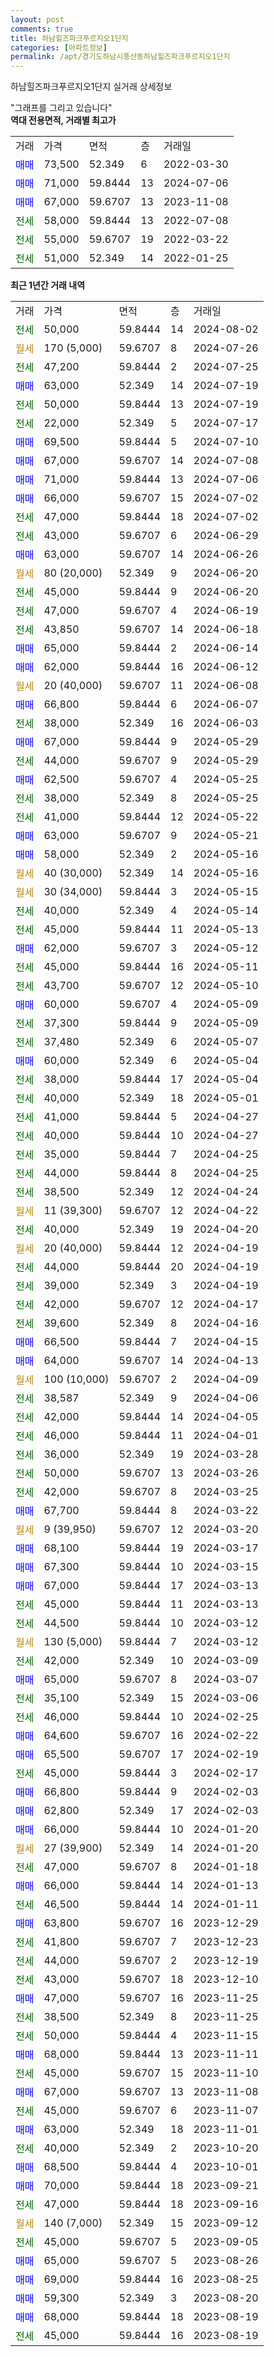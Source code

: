 ```yaml
---
layout: post
comments: true
title: 하남힐즈파크푸르지오1단지
categories: [아파트정보]
permalink: /apt/경기도하남시풍산동하남힐즈파크푸르지오1단지
---
```


하남힐즈파크푸르지오1단지 실거래 상세정보

<script type="text/javascript">
  google.charts.load('current', {'packages':['line', 'corechart']});
  google.charts.setOnLoadCallback(drawChart);

  function drawChart() {
    var data = new google.visualization.DataTable();
    data.addColumn('date', '거래일');
    data.addColumn('number', "매매");
    data.addColumn('number', "전세");
    data.addColumn('number', "전매");

    data.addRows([[new Date(Date.parse("2024-08-02")), null, 50000, null], [new Date(Date.parse("2024-07-26")), null, null, null], [new Date(Date.parse("2024-07-25")), null, 47200, null], [new Date(Date.parse("2024-07-19")), 63000, null, null], [new Date(Date.parse("2024-07-19")), null, 50000, null], [new Date(Date.parse("2024-07-17")), null, 22000, null], [new Date(Date.parse("2024-07-10")), 69500, null, null], [new Date(Date.parse("2024-07-08")), 67000, null, null], [new Date(Date.parse("2024-07-06")), 71000, null, null], [new Date(Date.parse("2024-07-02")), 66000, null, null], [new Date(Date.parse("2024-07-02")), null, 47000, null], [new Date(Date.parse("2024-06-29")), null, 43000, null], [new Date(Date.parse("2024-06-26")), 63000, null, null], [new Date(Date.parse("2024-06-20")), null, null, null], [new Date(Date.parse("2024-06-20")), null, 45000, null], [new Date(Date.parse("2024-06-19")), null, 47000, null], [new Date(Date.parse("2024-06-18")), null, 43850, null], [new Date(Date.parse("2024-06-14")), 65000, null, null], [new Date(Date.parse("2024-06-12")), 62000, null, null], [new Date(Date.parse("2024-06-08")), null, null, null], [new Date(Date.parse("2024-06-07")), 66800, null, null], [new Date(Date.parse("2024-06-03")), null, 38000, null], [new Date(Date.parse("2024-05-29")), 67000, null, null], [new Date(Date.parse("2024-05-29")), null, 44000, null], [new Date(Date.parse("2024-05-25")), 62500, null, null], [new Date(Date.parse("2024-05-25")), null, 38000, null], [new Date(Date.parse("2024-05-22")), null, 41000, null], [new Date(Date.parse("2024-05-21")), 63000, null, null], [new Date(Date.parse("2024-05-16")), 58000, null, null], [new Date(Date.parse("2024-05-16")), null, null, null], [new Date(Date.parse("2024-05-15")), null, null, null], [new Date(Date.parse("2024-05-14")), null, 40000, null], [new Date(Date.parse("2024-05-13")), null, 45000, null], [new Date(Date.parse("2024-05-12")), 62000, null, null], [new Date(Date.parse("2024-05-11")), null, 45000, null], [new Date(Date.parse("2024-05-10")), null, 43700, null], [new Date(Date.parse("2024-05-09")), 60000, null, null], [new Date(Date.parse("2024-05-09")), null, 37300, null], [new Date(Date.parse("2024-05-07")), null, 37480, null], [new Date(Date.parse("2024-05-04")), 60000, null, null], [new Date(Date.parse("2024-05-04")), null, 38000, null], [new Date(Date.parse("2024-05-01")), null, 40000, null], [new Date(Date.parse("2024-04-27")), null, 41000, null], [new Date(Date.parse("2024-04-27")), null, 40000, null], [new Date(Date.parse("2024-04-25")), null, 35000, null], [new Date(Date.parse("2024-04-25")), null, 44000, null], [new Date(Date.parse("2024-04-24")), null, 38500, null], [new Date(Date.parse("2024-04-22")), null, null, null], [new Date(Date.parse("2024-04-20")), null, 40000, null], [new Date(Date.parse("2024-04-19")), null, null, null], [new Date(Date.parse("2024-04-19")), null, 44000, null], [new Date(Date.parse("2024-04-19")), null, 39000, null], [new Date(Date.parse("2024-04-17")), null, 42000, null], [new Date(Date.parse("2024-04-16")), null, 39600, null], [new Date(Date.parse("2024-04-15")), 66500, null, null], [new Date(Date.parse("2024-04-13")), 64000, null, null], [new Date(Date.parse("2024-04-09")), null, null, null], [new Date(Date.parse("2024-04-06")), null, 38587, null], [new Date(Date.parse("2024-04-05")), null, 42000, null], [new Date(Date.parse("2024-04-01")), null, 46000, null], [new Date(Date.parse("2024-03-28")), null, 36000, null], [new Date(Date.parse("2024-03-26")), null, 50000, null], [new Date(Date.parse("2024-03-25")), null, 42000, null], [new Date(Date.parse("2024-03-22")), 67700, null, null], [new Date(Date.parse("2024-03-20")), null, null, null], [new Date(Date.parse("2024-03-17")), 68100, null, null], [new Date(Date.parse("2024-03-15")), 67300, null, null], [new Date(Date.parse("2024-03-13")), 67000, null, null], [new Date(Date.parse("2024-03-13")), null, 45000, null], [new Date(Date.parse("2024-03-12")), null, 44500, null], [new Date(Date.parse("2024-03-12")), null, null, null], [new Date(Date.parse("2024-03-09")), null, 42000, null], [new Date(Date.parse("2024-03-07")), 65000, null, null], [new Date(Date.parse("2024-03-06")), null, 35100, null], [new Date(Date.parse("2024-02-25")), null, 46000, null], [new Date(Date.parse("2024-02-22")), 64600, null, null], [new Date(Date.parse("2024-02-19")), 65500, null, null], [new Date(Date.parse("2024-02-17")), null, 45000, null], [new Date(Date.parse("2024-02-03")), 66800, null, null], [new Date(Date.parse("2024-02-03")), 62800, null, null], [new Date(Date.parse("2024-01-20")), 66000, null, null], [new Date(Date.parse("2024-01-20")), null, null, null], [new Date(Date.parse("2024-01-18")), null, 47000, null], [new Date(Date.parse("2024-01-13")), 66000, null, null], [new Date(Date.parse("2024-01-11")), null, 46500, null], [new Date(Date.parse("2023-12-29")), 63800, null, null], [new Date(Date.parse("2023-12-23")), null, 41800, null], [new Date(Date.parse("2023-12-19")), null, 44000, null], [new Date(Date.parse("2023-12-10")), null, 43000, null], [new Date(Date.parse("2023-11-25")), 47000, null, null], [new Date(Date.parse("2023-11-25")), null, 38500, null], [new Date(Date.parse("2023-11-15")), null, 50000, null], [new Date(Date.parse("2023-11-11")), 68000, null, null], [new Date(Date.parse("2023-11-10")), null, 45000, null], [new Date(Date.parse("2023-11-08")), 67000, null, null], [new Date(Date.parse("2023-11-07")), null, 45000, null], [new Date(Date.parse("2023-11-01")), 63000, null, null], [new Date(Date.parse("2023-10-20")), null, 40000, null], [new Date(Date.parse("2023-10-01")), 68500, null, null], [new Date(Date.parse("2023-09-21")), 70000, null, null], [new Date(Date.parse("2023-09-16")), null, 47000, null], [new Date(Date.parse("2023-09-12")), null, null, null], [new Date(Date.parse("2023-09-05")), null, 45000, null], [new Date(Date.parse("2023-08-26")), 65000, null, null], [new Date(Date.parse("2023-08-25")), 69000, null, null], [new Date(Date.parse("2023-08-20")), 59300, null, null], [new Date(Date.parse("2023-08-19")), 68000, null, null], [new Date(Date.parse("2023-08-19")), null, 45000, null]]);

    var options = {
      hAxis: {
        format: 'yyyy/MM/dd'
      },    
      lineWidth: 0,
      pointsVisible: true,    
      title: '최근 1년간 유형별 실거래가 분포',
      legend: { position: 'bottom' }
    };

    var formatter = new google.visualization.NumberFormat({pattern:'###,###'} );
    formatter.format(data, 1);
    formatter.format(data, 2);
    
    setTimeout(function() {
        var chart = new google.visualization.LineChart(document.getElementById('columnchart_material'));
        chart.draw(data, (options));
        document.getElementById('loading').style.display = 'none';
    }, 200);
  }
</script>


<div id="loading" style="z-index:20; display: block; margin-left: 0px">"그래프를 그리고 있습니다"</div>
<div id="columnchart_material" style="width: 95%; margin-left: 0px; display: block"></div>
<!-- contents start -->
<b>역대 전용면적, 거래별 최고가</b>
<table class="sortable">
    <tr>
      <td>거래</td>
      <td>가격</td>
      <td>면적</td>
      <td>층</td>
      <td>거래일</td>
    </tr>
        <tr>
          <td><a style="color: blue">매매</a></td>
          <td>73,500</td>
          <td>52.349</td>
          <td>6</td>
          <td>2022-03-30</td>
        </tr>            <tr>
          <td><a style="color: blue">매매</a></td>
          <td>71,000</td>
          <td>59.8444</td>
          <td>13</td>
          <td>2024-07-06</td>
        </tr>            <tr>
          <td><a style="color: blue">매매</a></td>
          <td>67,000</td>
          <td>59.6707</td>
          <td>13</td>
          <td>2023-11-08</td>
        </tr>        
        <tr>
              <td><a style="color: darkgreen">전세</a></td>
              <td>58,000</td>
              <td>59.8444</td>
              <td>13</td>
              <td>2022-07-08</td>
            </tr>            <tr>
              <td><a style="color: darkgreen">전세</a></td>
              <td>55,000</td>
              <td>59.6707</td>
              <td>19</td>
              <td>2022-03-22</td>
            </tr>            <tr>
              <td><a style="color: darkgreen">전세</a></td>
              <td>51,000</td>
              <td>52.349</td>
              <td>14</td>
              <td>2022-01-25</td>
            </tr>        
    
</table>

<b>최근 1년간 거래 내역</b>

<table class="sortable">
    <tr>
      <td>거래</td>
      <td>가격</td>
      <td>면적</td>
      <td>층</td>
      <td>거래일</td>
    </tr>
    <tr>
      <td><a style="color: darkgreen">전세</a></td>
      <td>50,000</td>
      <td>59.8444</td>
      <td>14</td>
      <td>2024-08-02</td>
    </tr>          <tr>
      <td><a style="color: darkgoldenrod">월세</a></td>
      <td>170 (5,000)</td>
      <td>59.6707</td>
      <td>8</td>
      <td>2024-07-26</td>
    </tr>          <tr>
      <td><a style="color: darkgreen">전세</a></td>
      <td>47,200</td>
      <td>59.8444</td>
      <td>2</td>
      <td>2024-07-25</td>
    </tr>          <tr>
      <td><a style="color: blue">매매</a></td>
      <td>63,000</td>
      <td>52.349</td>
      <td>14</td>
      <td>2024-07-19</td>
    </tr>          <tr>
      <td><a style="color: darkgreen">전세</a></td>
      <td>50,000</td>
      <td>59.8444</td>
      <td>13</td>
      <td>2024-07-19</td>
    </tr>          <tr>
      <td><a style="color: darkgreen">전세</a></td>
      <td>22,000</td>
      <td>52.349</td>
      <td>5</td>
      <td>2024-07-17</td>
    </tr>          <tr>
      <td><a style="color: blue">매매</a></td>
      <td>69,500</td>
      <td>59.8444</td>
      <td>5</td>
      <td>2024-07-10</td>
    </tr>          <tr>
      <td><a style="color: blue">매매</a></td>
      <td>67,000</td>
      <td>59.6707</td>
      <td>14</td>
      <td>2024-07-08</td>
    </tr>          <tr>
      <td><a style="color: blue">매매</a></td>
      <td>71,000</td>
      <td>59.8444</td>
      <td>13</td>
      <td>2024-07-06</td>
    </tr>          <tr>
      <td><a style="color: blue">매매</a></td>
      <td>66,000</td>
      <td>59.6707</td>
      <td>15</td>
      <td>2024-07-02</td>
    </tr>          <tr>
      <td><a style="color: darkgreen">전세</a></td>
      <td>47,000</td>
      <td>59.8444</td>
      <td>18</td>
      <td>2024-07-02</td>
    </tr>          <tr>
      <td><a style="color: darkgreen">전세</a></td>
      <td>43,000</td>
      <td>59.6707</td>
      <td>6</td>
      <td>2024-06-29</td>
    </tr>          <tr>
      <td><a style="color: blue">매매</a></td>
      <td>63,000</td>
      <td>59.6707</td>
      <td>14</td>
      <td>2024-06-26</td>
    </tr>          <tr>
      <td><a style="color: darkgoldenrod">월세</a></td>
      <td>80 (20,000)</td>
      <td>52.349</td>
      <td>9</td>
      <td>2024-06-20</td>
    </tr>          <tr>
      <td><a style="color: darkgreen">전세</a></td>
      <td>45,000</td>
      <td>59.8444</td>
      <td>9</td>
      <td>2024-06-20</td>
    </tr>          <tr>
      <td><a style="color: darkgreen">전세</a></td>
      <td>47,000</td>
      <td>59.6707</td>
      <td>4</td>
      <td>2024-06-19</td>
    </tr>          <tr>
      <td><a style="color: darkgreen">전세</a></td>
      <td>43,850</td>
      <td>59.6707</td>
      <td>14</td>
      <td>2024-06-18</td>
    </tr>          <tr>
      <td><a style="color: blue">매매</a></td>
      <td>65,000</td>
      <td>59.8444</td>
      <td>2</td>
      <td>2024-06-14</td>
    </tr>          <tr>
      <td><a style="color: blue">매매</a></td>
      <td>62,000</td>
      <td>59.8444</td>
      <td>16</td>
      <td>2024-06-12</td>
    </tr>          <tr>
      <td><a style="color: darkgoldenrod">월세</a></td>
      <td>20 (40,000)</td>
      <td>59.6707</td>
      <td>11</td>
      <td>2024-06-08</td>
    </tr>          <tr>
      <td><a style="color: blue">매매</a></td>
      <td>66,800</td>
      <td>59.8444</td>
      <td>6</td>
      <td>2024-06-07</td>
    </tr>          <tr>
      <td><a style="color: darkgreen">전세</a></td>
      <td>38,000</td>
      <td>52.349</td>
      <td>16</td>
      <td>2024-06-03</td>
    </tr>          <tr>
      <td><a style="color: blue">매매</a></td>
      <td>67,000</td>
      <td>59.8444</td>
      <td>9</td>
      <td>2024-05-29</td>
    </tr>          <tr>
      <td><a style="color: darkgreen">전세</a></td>
      <td>44,000</td>
      <td>59.6707</td>
      <td>9</td>
      <td>2024-05-29</td>
    </tr>          <tr>
      <td><a style="color: blue">매매</a></td>
      <td>62,500</td>
      <td>59.6707</td>
      <td>4</td>
      <td>2024-05-25</td>
    </tr>          <tr>
      <td><a style="color: darkgreen">전세</a></td>
      <td>38,000</td>
      <td>52.349</td>
      <td>8</td>
      <td>2024-05-25</td>
    </tr>          <tr>
      <td><a style="color: darkgreen">전세</a></td>
      <td>41,000</td>
      <td>59.8444</td>
      <td>12</td>
      <td>2024-05-22</td>
    </tr>          <tr>
      <td><a style="color: blue">매매</a></td>
      <td>63,000</td>
      <td>59.6707</td>
      <td>9</td>
      <td>2024-05-21</td>
    </tr>          <tr>
      <td><a style="color: blue">매매</a></td>
      <td>58,000</td>
      <td>52.349</td>
      <td>2</td>
      <td>2024-05-16</td>
    </tr>          <tr>
      <td><a style="color: darkgoldenrod">월세</a></td>
      <td>40 (30,000)</td>
      <td>52.349</td>
      <td>14</td>
      <td>2024-05-16</td>
    </tr>          <tr>
      <td><a style="color: darkgoldenrod">월세</a></td>
      <td>30 (34,000)</td>
      <td>59.8444</td>
      <td>3</td>
      <td>2024-05-15</td>
    </tr>          <tr>
      <td><a style="color: darkgreen">전세</a></td>
      <td>40,000</td>
      <td>52.349</td>
      <td>4</td>
      <td>2024-05-14</td>
    </tr>          <tr>
      <td><a style="color: darkgreen">전세</a></td>
      <td>45,000</td>
      <td>59.8444</td>
      <td>11</td>
      <td>2024-05-13</td>
    </tr>          <tr>
      <td><a style="color: blue">매매</a></td>
      <td>62,000</td>
      <td>59.6707</td>
      <td>3</td>
      <td>2024-05-12</td>
    </tr>          <tr>
      <td><a style="color: darkgreen">전세</a></td>
      <td>45,000</td>
      <td>59.8444</td>
      <td>16</td>
      <td>2024-05-11</td>
    </tr>          <tr>
      <td><a style="color: darkgreen">전세</a></td>
      <td>43,700</td>
      <td>59.6707</td>
      <td>12</td>
      <td>2024-05-10</td>
    </tr>          <tr>
      <td><a style="color: blue">매매</a></td>
      <td>60,000</td>
      <td>59.6707</td>
      <td>4</td>
      <td>2024-05-09</td>
    </tr>          <tr>
      <td><a style="color: darkgreen">전세</a></td>
      <td>37,300</td>
      <td>59.8444</td>
      <td>9</td>
      <td>2024-05-09</td>
    </tr>          <tr>
      <td><a style="color: darkgreen">전세</a></td>
      <td>37,480</td>
      <td>52.349</td>
      <td>6</td>
      <td>2024-05-07</td>
    </tr>          <tr>
      <td><a style="color: blue">매매</a></td>
      <td>60,000</td>
      <td>52.349</td>
      <td>6</td>
      <td>2024-05-04</td>
    </tr>          <tr>
      <td><a style="color: darkgreen">전세</a></td>
      <td>38,000</td>
      <td>59.8444</td>
      <td>17</td>
      <td>2024-05-04</td>
    </tr>          <tr>
      <td><a style="color: darkgreen">전세</a></td>
      <td>40,000</td>
      <td>52.349</td>
      <td>18</td>
      <td>2024-05-01</td>
    </tr>          <tr>
      <td><a style="color: darkgreen">전세</a></td>
      <td>41,000</td>
      <td>59.8444</td>
      <td>5</td>
      <td>2024-04-27</td>
    </tr>          <tr>
      <td><a style="color: darkgreen">전세</a></td>
      <td>40,000</td>
      <td>59.8444</td>
      <td>10</td>
      <td>2024-04-27</td>
    </tr>          <tr>
      <td><a style="color: darkgreen">전세</a></td>
      <td>35,000</td>
      <td>59.8444</td>
      <td>7</td>
      <td>2024-04-25</td>
    </tr>          <tr>
      <td><a style="color: darkgreen">전세</a></td>
      <td>44,000</td>
      <td>59.8444</td>
      <td>8</td>
      <td>2024-04-25</td>
    </tr>          <tr>
      <td><a style="color: darkgreen">전세</a></td>
      <td>38,500</td>
      <td>52.349</td>
      <td>12</td>
      <td>2024-04-24</td>
    </tr>          <tr>
      <td><a style="color: darkgoldenrod">월세</a></td>
      <td>11 (39,300)</td>
      <td>59.6707</td>
      <td>12</td>
      <td>2024-04-22</td>
    </tr>          <tr>
      <td><a style="color: darkgreen">전세</a></td>
      <td>40,000</td>
      <td>52.349</td>
      <td>19</td>
      <td>2024-04-20</td>
    </tr>          <tr>
      <td><a style="color: darkgoldenrod">월세</a></td>
      <td>20 (40,000)</td>
      <td>59.8444</td>
      <td>12</td>
      <td>2024-04-19</td>
    </tr>          <tr>
      <td><a style="color: darkgreen">전세</a></td>
      <td>44,000</td>
      <td>59.8444</td>
      <td>20</td>
      <td>2024-04-19</td>
    </tr>          <tr>
      <td><a style="color: darkgreen">전세</a></td>
      <td>39,000</td>
      <td>52.349</td>
      <td>3</td>
      <td>2024-04-19</td>
    </tr>          <tr>
      <td><a style="color: darkgreen">전세</a></td>
      <td>42,000</td>
      <td>59.6707</td>
      <td>12</td>
      <td>2024-04-17</td>
    </tr>          <tr>
      <td><a style="color: darkgreen">전세</a></td>
      <td>39,600</td>
      <td>52.349</td>
      <td>8</td>
      <td>2024-04-16</td>
    </tr>          <tr>
      <td><a style="color: blue">매매</a></td>
      <td>66,500</td>
      <td>59.8444</td>
      <td>7</td>
      <td>2024-04-15</td>
    </tr>          <tr>
      <td><a style="color: blue">매매</a></td>
      <td>64,000</td>
      <td>59.6707</td>
      <td>14</td>
      <td>2024-04-13</td>
    </tr>          <tr>
      <td><a style="color: darkgoldenrod">월세</a></td>
      <td>100 (10,000)</td>
      <td>59.6707</td>
      <td>2</td>
      <td>2024-04-09</td>
    </tr>          <tr>
      <td><a style="color: darkgreen">전세</a></td>
      <td>38,587</td>
      <td>52.349</td>
      <td>9</td>
      <td>2024-04-06</td>
    </tr>          <tr>
      <td><a style="color: darkgreen">전세</a></td>
      <td>42,000</td>
      <td>59.8444</td>
      <td>14</td>
      <td>2024-04-05</td>
    </tr>          <tr>
      <td><a style="color: darkgreen">전세</a></td>
      <td>46,000</td>
      <td>59.8444</td>
      <td>11</td>
      <td>2024-04-01</td>
    </tr>          <tr>
      <td><a style="color: darkgreen">전세</a></td>
      <td>36,000</td>
      <td>52.349</td>
      <td>19</td>
      <td>2024-03-28</td>
    </tr>          <tr>
      <td><a style="color: darkgreen">전세</a></td>
      <td>50,000</td>
      <td>59.6707</td>
      <td>13</td>
      <td>2024-03-26</td>
    </tr>          <tr>
      <td><a style="color: darkgreen">전세</a></td>
      <td>42,000</td>
      <td>59.6707</td>
      <td>8</td>
      <td>2024-03-25</td>
    </tr>          <tr>
      <td><a style="color: blue">매매</a></td>
      <td>67,700</td>
      <td>59.8444</td>
      <td>8</td>
      <td>2024-03-22</td>
    </tr>          <tr>
      <td><a style="color: darkgoldenrod">월세</a></td>
      <td>9 (39,950)</td>
      <td>59.6707</td>
      <td>12</td>
      <td>2024-03-20</td>
    </tr>          <tr>
      <td><a style="color: blue">매매</a></td>
      <td>68,100</td>
      <td>59.8444</td>
      <td>19</td>
      <td>2024-03-17</td>
    </tr>          <tr>
      <td><a style="color: blue">매매</a></td>
      <td>67,300</td>
      <td>59.8444</td>
      <td>10</td>
      <td>2024-03-15</td>
    </tr>          <tr>
      <td><a style="color: blue">매매</a></td>
      <td>67,000</td>
      <td>59.8444</td>
      <td>17</td>
      <td>2024-03-13</td>
    </tr>          <tr>
      <td><a style="color: darkgreen">전세</a></td>
      <td>45,000</td>
      <td>59.8444</td>
      <td>11</td>
      <td>2024-03-13</td>
    </tr>          <tr>
      <td><a style="color: darkgreen">전세</a></td>
      <td>44,500</td>
      <td>59.8444</td>
      <td>10</td>
      <td>2024-03-12</td>
    </tr>          <tr>
      <td><a style="color: darkgoldenrod">월세</a></td>
      <td>130 (5,000)</td>
      <td>59.8444</td>
      <td>7</td>
      <td>2024-03-12</td>
    </tr>          <tr>
      <td><a style="color: darkgreen">전세</a></td>
      <td>42,000</td>
      <td>52.349</td>
      <td>10</td>
      <td>2024-03-09</td>
    </tr>          <tr>
      <td><a style="color: blue">매매</a></td>
      <td>65,000</td>
      <td>59.6707</td>
      <td>8</td>
      <td>2024-03-07</td>
    </tr>          <tr>
      <td><a style="color: darkgreen">전세</a></td>
      <td>35,100</td>
      <td>52.349</td>
      <td>15</td>
      <td>2024-03-06</td>
    </tr>          <tr>
      <td><a style="color: darkgreen">전세</a></td>
      <td>46,000</td>
      <td>59.8444</td>
      <td>10</td>
      <td>2024-02-25</td>
    </tr>          <tr>
      <td><a style="color: blue">매매</a></td>
      <td>64,600</td>
      <td>59.6707</td>
      <td>16</td>
      <td>2024-02-22</td>
    </tr>          <tr>
      <td><a style="color: blue">매매</a></td>
      <td>65,500</td>
      <td>59.6707</td>
      <td>17</td>
      <td>2024-02-19</td>
    </tr>          <tr>
      <td><a style="color: darkgreen">전세</a></td>
      <td>45,000</td>
      <td>59.8444</td>
      <td>3</td>
      <td>2024-02-17</td>
    </tr>          <tr>
      <td><a style="color: blue">매매</a></td>
      <td>66,800</td>
      <td>59.8444</td>
      <td>9</td>
      <td>2024-02-03</td>
    </tr>          <tr>
      <td><a style="color: blue">매매</a></td>
      <td>62,800</td>
      <td>52.349</td>
      <td>17</td>
      <td>2024-02-03</td>
    </tr>          <tr>
      <td><a style="color: blue">매매</a></td>
      <td>66,000</td>
      <td>59.8444</td>
      <td>10</td>
      <td>2024-01-20</td>
    </tr>          <tr>
      <td><a style="color: darkgoldenrod">월세</a></td>
      <td>27 (39,900)</td>
      <td>52.349</td>
      <td>14</td>
      <td>2024-01-20</td>
    </tr>          <tr>
      <td><a style="color: darkgreen">전세</a></td>
      <td>47,000</td>
      <td>59.6707</td>
      <td>8</td>
      <td>2024-01-18</td>
    </tr>          <tr>
      <td><a style="color: blue">매매</a></td>
      <td>66,000</td>
      <td>59.8444</td>
      <td>14</td>
      <td>2024-01-13</td>
    </tr>          <tr>
      <td><a style="color: darkgreen">전세</a></td>
      <td>46,500</td>
      <td>59.8444</td>
      <td>14</td>
      <td>2024-01-11</td>
    </tr>          <tr>
      <td><a style="color: blue">매매</a></td>
      <td>63,800</td>
      <td>59.6707</td>
      <td>16</td>
      <td>2023-12-29</td>
    </tr>          <tr>
      <td><a style="color: darkgreen">전세</a></td>
      <td>41,800</td>
      <td>59.6707</td>
      <td>7</td>
      <td>2023-12-23</td>
    </tr>          <tr>
      <td><a style="color: darkgreen">전세</a></td>
      <td>44,000</td>
      <td>59.6707</td>
      <td>2</td>
      <td>2023-12-19</td>
    </tr>          <tr>
      <td><a style="color: darkgreen">전세</a></td>
      <td>43,000</td>
      <td>59.6707</td>
      <td>18</td>
      <td>2023-12-10</td>
    </tr>          <tr>
      <td><a style="color: blue">매매</a></td>
      <td>47,000</td>
      <td>59.6707</td>
      <td>16</td>
      <td>2023-11-25</td>
    </tr>          <tr>
      <td><a style="color: darkgreen">전세</a></td>
      <td>38,500</td>
      <td>52.349</td>
      <td>8</td>
      <td>2023-11-25</td>
    </tr>          <tr>
      <td><a style="color: darkgreen">전세</a></td>
      <td>50,000</td>
      <td>59.8444</td>
      <td>4</td>
      <td>2023-11-15</td>
    </tr>          <tr>
      <td><a style="color: blue">매매</a></td>
      <td>68,000</td>
      <td>59.8444</td>
      <td>13</td>
      <td>2023-11-11</td>
    </tr>          <tr>
      <td><a style="color: darkgreen">전세</a></td>
      <td>45,000</td>
      <td>59.6707</td>
      <td>15</td>
      <td>2023-11-10</td>
    </tr>          <tr>
      <td><a style="color: blue">매매</a></td>
      <td>67,000</td>
      <td>59.6707</td>
      <td>13</td>
      <td>2023-11-08</td>
    </tr>          <tr>
      <td><a style="color: darkgreen">전세</a></td>
      <td>45,000</td>
      <td>59.6707</td>
      <td>6</td>
      <td>2023-11-07</td>
    </tr>          <tr>
      <td><a style="color: blue">매매</a></td>
      <td>63,000</td>
      <td>52.349</td>
      <td>18</td>
      <td>2023-11-01</td>
    </tr>          <tr>
      <td><a style="color: darkgreen">전세</a></td>
      <td>40,000</td>
      <td>52.349</td>
      <td>2</td>
      <td>2023-10-20</td>
    </tr>          <tr>
      <td><a style="color: blue">매매</a></td>
      <td>68,500</td>
      <td>59.8444</td>
      <td>4</td>
      <td>2023-10-01</td>
    </tr>          <tr>
      <td><a style="color: blue">매매</a></td>
      <td>70,000</td>
      <td>59.8444</td>
      <td>18</td>
      <td>2023-09-21</td>
    </tr>          <tr>
      <td><a style="color: darkgreen">전세</a></td>
      <td>47,000</td>
      <td>59.8444</td>
      <td>18</td>
      <td>2023-09-16</td>
    </tr>          <tr>
      <td><a style="color: darkgoldenrod">월세</a></td>
      <td>140 (7,000)</td>
      <td>52.349</td>
      <td>15</td>
      <td>2023-09-12</td>
    </tr>          <tr>
      <td><a style="color: darkgreen">전세</a></td>
      <td>45,000</td>
      <td>59.6707</td>
      <td>5</td>
      <td>2023-09-05</td>
    </tr>          <tr>
      <td><a style="color: blue">매매</a></td>
      <td>65,000</td>
      <td>59.6707</td>
      <td>5</td>
      <td>2023-08-26</td>
    </tr>          <tr>
      <td><a style="color: blue">매매</a></td>
      <td>69,000</td>
      <td>59.8444</td>
      <td>16</td>
      <td>2023-08-25</td>
    </tr>          <tr>
      <td><a style="color: blue">매매</a></td>
      <td>59,300</td>
      <td>52.349</td>
      <td>3</td>
      <td>2023-08-20</td>
    </tr>          <tr>
      <td><a style="color: blue">매매</a></td>
      <td>68,000</td>
      <td>59.8444</td>
      <td>18</td>
      <td>2023-08-19</td>
    </tr>          <tr>
      <td><a style="color: darkgreen">전세</a></td>
      <td>45,000</td>
      <td>59.8444</td>
      <td>16</td>
      <td>2023-08-19</td>
    </tr>      </table>
<!-- contents end -->    

